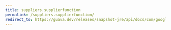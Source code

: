 ```yaml
---
title: suppliers.supplierfunction
permalink: /suppliers.supplierfunction/
redirect_to: https://guava.dev/releases/snapshot-jre/api/docs/com/google/common/base/Suppliers.html#supplierFunction--
---
```

